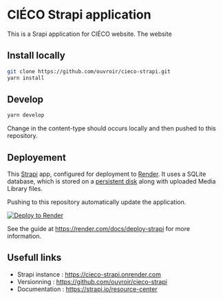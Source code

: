 # CIÉCO Strapi application

This is a Srapi application for CIÉCO website. The website 

## Install locally

```bash
git clone https://github.com/ouvroir/cieco-strapi.git
yarn install
```

## Develop

```bash
yarn develop
```

Change in the content-type should occurs locally and then pushed to this repository.

## Deployement

This [Strapi](https://strapi.io/) app, configured for deployment to [Render](https://render.com). It uses a SQLite database, which is stored on a [persistent disk](https://render.com/docs/disks) along with uploaded Media Library files.

Pushing to this repository automatically update the application.

[![Deploy to Render](https://render.com/images/deploy-to-render-button.svg)](https://render.com/deploy)

See the guide at https://render.com/docs/deploy-strapi for more information.

## **Usefull links**

- Strapi instance : https://cieco-strapi.onrender.com
- Versionning : https://github.com/ouvroir/cieco-strapi
- Documentation : https://strapi.io/resource-center
